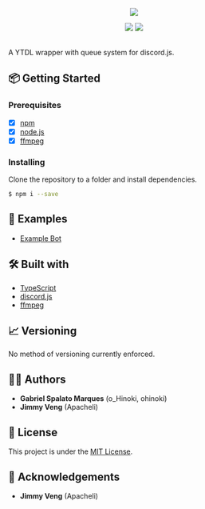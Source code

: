 <p align="center">
    <img src="https://i.ibb.co/kQpPkbz/magma.png"/>
</p>
<p align="center">
    <img src="https://img.shields.io/circleci/token/3e33cf4699dbc3e1256cf2ea2cf55ff2fd11c754/project/github/gspalato/magma/master.svg?style=for-the-badge&logo=circleci"/>
    <img src="https://img.shields.io/badge/Language-TypeScript-blue.svg?style=for-the-badge"/>
</p>
<br/>
A YTDL wrapper with queue system for discord.js. 
<br/>

## 📦 Getting Started
### Prerequisites

-  [x] [npm](https://www.npmjs.com/)
-  [x] [node.js](https://nodejs.org/)
-  [x] [ffmpeg](https://ffmpeg.org/)

### Installing

Clone the repository to a folder and install dependencies.
```bash
$ npm i --save
```

## 📖 Examples
- [Example Bot](https://github.com/gspalato/magma/blob/master/examples/bot/index.js)

## 🛠️ Built with

-   [TypeScript](https://www.typescriptlang.org/)
-   [discord.js](https://discord.js.org/)
-   [ffmpeg](https://ffmpeg.org/)

## 📈 Versioning

No method of versioning currently enforced.

## 👨‍🏫 Authors

- **Gabriel Spalato Marques** (o_Hinoki, ohinoki)
- **Jimmy Veng** (Apacheli)

## 📝 License

This project is under the [MIT License]().

## 👥 Acknowledgements

- **Jimmy Veng** (Apacheli)
